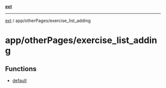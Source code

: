 [**ext**](../../../README.md)

***

[ext](../../../README.md) / app/otherPages/exercise\_list\_adding

# app/otherPages/exercise\_list\_adding

## Functions

- [default](functions/default.md)
